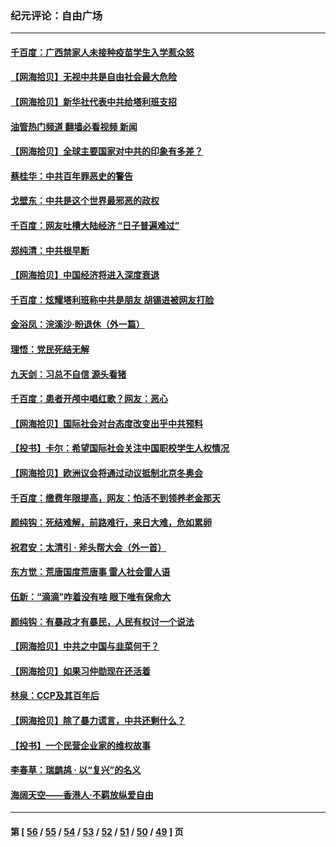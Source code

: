 ### 纪元评论：自由广场
---
#### [千百度：广西禁家人未接种疫苗学生入学惹众怒](../../pages/nsc993/n13090506.md?07160330) 
#### [【网海拾贝】无视中共是自由社会最大危险](../../pages/nsc993/n13089767.md?07160330) 
#### [【网海拾贝】新华社代表中共给塔利班支招](../../pages/nsc993/n13087892.md?07160330) 
#### [油管热门频道 翻墙必看视频 新闻](ok?07160330)
#### [【网海拾贝】全球主要国家对中共的印象有多差？](../../pages/nsc993/n13085788.md?07160330) 
#### [蔡桂华：中共百年罪恶史的警告](../../pages/nsc993/n13085715.md?07160330) 
#### [戈壁东：中共是这个世界最邪恶的政权](../../pages/nsc993/n13085641.md?07160330) 
#### [千百度：网友吐槽大陆经济 “日子普遍难过”](../../pages/nsc993/n13085475.md?07160330) 
#### [郑纯清：中共根早断](../../pages/nsc993/n13084579.md?07160330) 
#### [【网海拾贝】中国经济将进入深度衰退](../../pages/nsc993/n13082552.md?07160330) 
#### [千百度：炫耀塔利班称中共是朋友  胡锡进被网友打脸](../../pages/nsc993/n13081538.md?07160330) 
#### [金浴凤：浣溪沙·盼退休（外一篇）](../../pages/nsc993/n13081560.md?07160330) 
#### [理悟：党民死结无解](../../pages/nsc993/n13081552.md?07160330) 
#### [九天剑：习总不自信 源头看猪](../../pages/nsc993/n13081197.md?07160330) 
#### [千百度：患者开颅中唱红歌？网友：恶心](../../pages/nsc993/n13080377.md?07160330) 
#### [【网海拾贝】国际社会对台态度改变出乎中共预料](../../pages/nsc993/n13080968.md?07160330) 
#### [【投书】卡尔：希望国际社会关注中国职校学生人权情况](../../pages/nsc993/n13080410.md?07160330) 
#### [【网海拾贝】欧洲议会将通过动议抵制北京冬奥会](../../pages/nsc993/n13078156.md?07160330) 
#### [千百度：缴费年限提高，网友：怕活不到领养老金那天](../../pages/nsc993/n13078088.md?07160330) 
#### [颜纯钩：死结难解，前路难行，来日大难，危如累卵](../../pages/nsc993/n13077179.md?07160330) 
#### [祝君安：太清引 · 斧头帮大会（外一首）](../../pages/nsc993/n13077162.md?07160330) 
#### [东方觉：荒唐国度荒唐事 雷人社会雷人语](../../pages/nsc993/n13075917.md?07160330) 
#### [伍新：“滴滴”咋着没有啥 眼下唯有保命大](../../pages/nsc993/n13075894.md?07160330) 
#### [颜纯钩：有暴政才有暴民，人民有权讨一个说法](../../pages/nsc993/n13075734.md?07160330) 
#### [【网海拾贝】中共之中国与韭菜何干？](../../pages/nsc993/n13075428.md?07160330) 
#### [【网海拾贝】如果习仲勋现在还活着](../../pages/nsc993/n13073410.md?07160330) 
#### [林泉：CCP及其百年后](../../pages/nsc993/n13073226.md?07160330) 
#### [【网海拾贝】除了暴力谎言，中共还剩什么？](../../pages/nsc993/n13071082.md?07160330) 
#### [【投书】一个民营企业家的维权故事](../../pages/nsc993/n13070932.md?07160330) 
#### [李春草：瑞鹧鸪 · 以“复兴”的名义](../../pages/nsc993/n13069984.md?07160330) 
#### [海阔天空——香港⼈·不羁放纵爱⾃由](../../pages/nsc993/n13069407.md?07160330) 

---
#### 第 [ [56](./56.md?07160330) / [55](./55.md?07160330) / [54](./54.md?07160330) / [53](./53.md?07160330) / [52](./52.md?07160330) / [51](./51.md?07160330) / [50](./50.md?07160330) / [49](./49.md?07160330) ] 页
